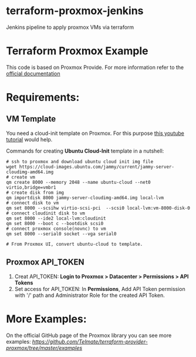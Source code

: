 
# terraform-proxmox-jenkins
Jenkins pipeline to apply proxmox VMs via terraform

# Terraform Proxmox Example
This code is based on Proxmox Provide. For more information refer to the [official documentation](https://registry.terraform.io/providers/Telmate/proxmox/latest/docs/resources/vm_qemu)


# Requirements:

## VM Template
You need a cloud-init template on Proxmox. For this purpose [this youtube tutorial](https://www.youtube.com/watch?v=shiIi38cJe4) would help.

Commands for creating **Ubuntu Cloud-Init** template in a nutshell:

```
# ssh to proxmox and download ubuntu cloud init img file
wget https://cloud-images.ubuntu.com/jammy/current/jammy-server-cloudimg-amd64.img
# create vm
qm create 8000 --memory 2048 --name ubuntu-cloud --net0 virtio,bridge=vmbr1
# create disk from img
qm importdisk 8000 jammy-server-cloudimg-amd64.img local-lvm
# connect disk to vm
qm set 8000 --scsihw virtio-scsi-pci  --scsi0 local-lvm:vm-8000-disk-0
# connect cloudinit disk to vm
qm set 8000 --ide2 local-lvm:cloudinit
qm set 8000 --boot c --bootdisk scsi0
# connect proxmox console(novnc) to vm
qm set 8000 --serial0 socket --vga serial0

# From Proxmox UI, convert ubuntu-cloud to template.
```

## Proxmox API_TOKEN
1. Creat API_TOKEN: **Login to Proxmox > Datacenter > Permissions > API Tokens**
2. Set access for API_TOKEN: In **Permissions**, Add API Token permission with '/' path and Administrator Role for the created API Token.

# More Examples:
On the official GitHub page of the Proxmox library you can see more examples:
*https://github.com/Telmate/terraform-provider-proxmox/tree/master/examples*
